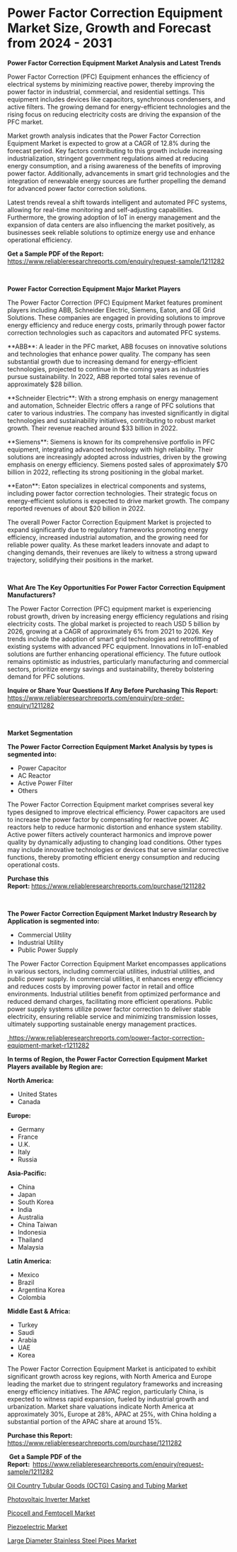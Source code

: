 <p><h1>Power Factor Correction Equipment Market Size, Growth and Forecast from 2024 - 2031</h1></p><p><strong>Power Factor Correction Equipment Market Analysis and Latest Trends</strong></p>
<p><p>Power Factor Correction (PFC) Equipment enhances the efficiency of electrical systems by minimizing reactive power, thereby improving the power factor in industrial, commercial, and residential settings. This equipment includes devices like capacitors, synchronous condensers, and active filters. The growing demand for energy-efficient technologies and the rising focus on reducing electricity costs are driving the expansion of the PFC market.</p><p>Market growth analysis indicates that the Power Factor Correction Equipment Market is expected to grow at a CAGR of 12.8% during the forecast period. Key factors contributing to this growth include increasing industrialization, stringent government regulations aimed at reducing energy consumption, and a rising awareness of the benefits of improving power factor. Additionally, advancements in smart grid technologies and the integration of renewable energy sources are further propelling the demand for advanced power factor correction solutions.</p><p>Latest trends reveal a shift towards intelligent and automated PFC systems, allowing for real-time monitoring and self-adjusting capabilities. Furthermore, the growing adoption of IoT in energy management and the expansion of data centers are also influencing the market positively, as businesses seek reliable solutions to optimize energy use and enhance operational efficiency.</p></p>
<p><strong>Get a Sample PDF of the Report:&nbsp;</strong> <a href="https://www.reliableresearchreports.com/enquiry/request-sample/1211282?utm_campaign=37&utm_medium=2&utm_source=Github&utm_content=ia&utm_term=16122024&utm_id=power-factor-correction-equipment">https://www.reliableresearchreports.com/enquiry/request-sample/1211282</a></p>
<p>&nbsp;</p>
<p><strong>Power Factor Correction Equipment Major Market Players</strong></p>
<p><p>The Power Factor Correction (PFC) Equipment Market features prominent players including ABB, Schneider Electric, Siemens, Eaton, and GE Grid Solutions. These companies are engaged in providing solutions to improve energy efficiency and reduce energy costs, primarily through power factor correction technologies such as capacitors and automated PFC systems.</p><p>**ABB**: A leader in the PFC market, ABB focuses on innovative solutions and technologies that enhance power quality. The company has seen substantial growth due to increasing demand for energy-efficient technologies, projected to continue in the coming years as industries pursue sustainability. In 2022, ABB reported total sales revenue of approximately $28 billion.</p><p>**Schneider Electric**: With a strong emphasis on energy management and automation, Schneider Electric offers a range of PFC solutions that cater to various industries. The company has invested significantly in digital technologies and sustainability initiatives, contributing to robust market growth. Their revenue reached around $33 billion in 2022.</p><p>**Siemens**: Siemens is known for its comprehensive portfolio in PFC equipment, integrating advanced technology with high reliability. Their solutions are increasingly adopted across industries, driven by the growing emphasis on energy efficiency. Siemens posted sales of approximately $70 billion in 2022, reflecting its strong positioning in the global market.</p><p>**Eaton**: Eaton specializes in electrical components and systems, including power factor correction technologies. Their strategic focus on energy-efficient solutions is expected to drive market growth. The company reported revenues of about $20 billion in 2022.</p><p>The overall Power Factor Correction Equipment Market is projected to expand significantly due to regulatory frameworks promoting energy efficiency, increased industrial automation, and the growing need for reliable power quality. As these market leaders innovate and adapt to changing demands, their revenues are likely to witness a strong upward trajectory, solidifying their positions in the market.</p></p>
<p>&nbsp;</p>
<p><strong>What Are The Key Opportunities For Power Factor Correction Equipment Manufacturers?</strong></p>
<p><p>The Power Factor Correction (PFC) equipment market is experiencing robust growth, driven by increasing energy efficiency regulations and rising electricity costs. The global market is projected to reach USD 5 billion by 2026, growing at a CAGR of approximately 6% from 2021 to 2026. Key trends include the adoption of smart grid technologies and retrofitting of existing systems with advanced PFC equipment. Innovations in IoT-enabled solutions are further enhancing operational efficiency. The future outlook remains optimistic as industries, particularly manufacturing and commercial sectors, prioritize energy savings and sustainability, thereby bolstering demand for PFC solutions.</p></p>
<p><strong>Inquire or Share Your Questions If Any Before Purchasing This Report:</strong> <a href="https://www.reliableresearchreports.com/enquiry/pre-order-enquiry/1211282?utm_campaign=37&utm_medium=2&utm_source=Github&utm_content=ia&utm_term=16122024&utm_id=power-factor-correction-equipment">https://www.reliableresearchreports.com/enquiry/pre-order-enquiry/1211282</a></p>
<p>&nbsp;</p>
<p><strong>Market Segmentation</strong></p>
<p><strong>The Power Factor Correction Equipment Market Analysis by types is segmented into:</strong></p>
<p><ul><li>Power Capacitor</li><li>AC Reactor</li><li>Active Power Filter</li><li>Others</li></ul></p>
<p><p>The Power Factor Correction Equipment market comprises several key types designed to improve electrical efficiency. Power capacitors are used to increase the power factor by compensating for reactive power. AC reactors help to reduce harmonic distortion and enhance system stability. Active power filters actively counteract harmonics and improve power quality by dynamically adjusting to changing load conditions. Other types may include innovative technologies or devices that serve similar corrective functions, thereby promoting efficient energy consumption and reducing operational costs.</p></p>
<p><strong>Purchase this Report:&nbsp;</strong><a href="https://www.reliableresearchreports.com/purchase/1211282?utm_campaign=37&utm_medium=2&utm_source=Github&utm_content=ia&utm_term=16122024&utm_id=power-factor-correction-equipment">https://www.reliableresearchreports.com/purchase/1211282</a></p>
<p>&nbsp;</p>
<p><strong>The Power Factor Correction Equipment Market Industry Research by Application is segmented into:</strong></p>
<p><ul><li>Commercial Utility</li><li>Industrial Utility</li><li>Public Power Supply</li></ul></p>
<p><p>The Power Factor Correction Equipment Market encompasses applications in various sectors, including commercial utilities, industrial utilities, and public power supply. In commercial utilities, it enhances energy efficiency and reduces costs by improving power factor in retail and office environments. Industrial utilities benefit from optimized performance and reduced demand charges, facilitating more efficient operations. Public power supply systems utilize power factor correction to deliver stable electricity, ensuring reliable service and minimizing transmission losses, ultimately supporting sustainable energy management practices.</p></p>
<p><a href="https://www.reliableresearchreports.com/power-factor-correction-equipment-market-r1211282?utm_campaign=37&utm_medium=2&utm_source=Github&utm_content=ia&utm_term=16122024&utm_id=power-factor-correction-equipment">&nbsp;https://www.reliableresearchreports.com/power-factor-correction-equipment-market-r1211282</a></p>
<p><strong>In terms of Region, the Power Factor Correction Equipment Market Players available by Region are:</strong></p>
<p>
    <p> <strong> North America: </strong>
        <ul>
            <li>United States</li>
            <li>Canada</li>
        </ul>
        </p> 
    <p> <strong> Europe: </strong>
        <ul>
            <li>Germany</li>
            <li>France</li>
            <li>U.K.</li>
            <li>Italy</li>
            <li>Russia</li>
        </ul>
        </p> 
    <p> <strong> Asia-Pacific: </strong>
        <ul>
            <li>China</li>
            <li>Japan</li>
            <li>South Korea</li>
            <li>India</li>
            <li>Australia</li>
            <li>China Taiwan</li>
            <li>Indonesia</li>
            <li>Thailand</li>
            <li>Malaysia</li>
        </ul>
        </p> 
    <p> <strong> Latin America: </strong>
        <ul>
            <li>Mexico</li>
            <li>Brazil</li>
            <li>Argentina Korea</li>
            <li>Colombia</li>
        </ul>
        </p> 
    <p> <strong> Middle East & Africa: </strong>
        <ul>
            <li>Turkey</li>
            <li>Saudi</li>
            <li>Arabia</li>
            <li>UAE</li>
            <li>Korea</li>
        </ul>
    </p>
    </p>
<p><p>The Power Factor Correction Equipment Market is anticipated to exhibit significant growth across key regions, with North America and Europe leading the market due to stringent regulatory frameworks and increasing energy efficiency initiatives. The APAC region, particularly China, is expected to witness rapid expansion, fueled by industrial growth and urbanization. Market share valuations indicate North America at approximately 30%, Europe at 28%, APAC at 25%, with China holding a substantial portion of the APAC share at around 15%.</p></p>
<p><strong>Purchase this Report: </strong><a href="https://www.reliableresearchreports.com/purchase/1211282?utm_campaign=37&utm_medium=2&utm_source=Github&utm_content=ia&utm_term=16122024&utm_id=power-factor-correction-equipment">https://www.reliableresearchreports.com/purchase/1211282</a></p>
<p>&nbsp;<strong>Get a Sample PDF of the Report:&nbsp;&nbsp;</strong><a href="https://www.reliableresearchreports.com/enquiry/request-sample/1211282?utm_campaign=37&utm_medium=2&utm_source=Github&utm_content=ia&utm_term=16122024&utm_id=power-factor-correction-equipment">https://www.reliableresearchreports.com/enquiry/request-sample/1211282</a></p>
<p><strong></strong></p>
<p><p><a href="https://github.com/luisem4tmccuan/Market-Research-Report-List-1/blob/main/oil-country-tubular-goods-octg-casing-and-tubing-market.md?utm_campaign=37&utm_medium=2&utm_source=Github&utm_content=ia&utm_term=16122024&utm_id=power-factor-correction-equipment">Oil Country Tubular Goods (OCTG) Casing and Tubing Market</a></p><p><a href="https://www.linkedin.com/pulse/global-photovoltaic-inverter-market-analysis-report-encompassing-0eeze?utm_campaign=37&utm_medium=2&utm_source=Github&utm_content=ia&utm_term=16122024&utm_id=power-factor-correction-equipment">Photovoltaic Inverter Market</a></p><p><a href="https://www.linkedin.com/pulse/future-picocell-femtocell-market-global-forecast-trends-rfadf?utm_campaign=37&utm_medium=2&utm_source=Github&utm_content=ia&utm_term=16122024&utm_id=power-factor-correction-equipment">Picocell and Femtocell Market</a></p><p><a href="https://www.linkedin.com/pulse/piezoelectric-market-analysisbased-predicted-118-cagr-growth-2gbee?utm_campaign=37&utm_medium=2&utm_source=Github&utm_content=ia&utm_term=16122024&utm_id=power-factor-correction-equipment">Piezoelectric Market</a></p><p><a href="https://github.com/DianaWilson796/Market-Research-Report-List-1/blob/main/large-diameter-stainless-steel-pipes-market.md?utm_campaign=37&utm_medium=2&utm_source=Github&utm_content=ia&utm_term=16122024&utm_id=power-factor-correction-equipment">Large Diameter Stainless Steel Pipes Market</a></p></p>
